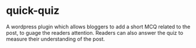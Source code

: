 # quick-quiz
A wordpress plugin which allows bloggers to add a short MCQ related to the post, to guage the readers attention. Readers can also answer the quiz to measure their understanding of the post.
